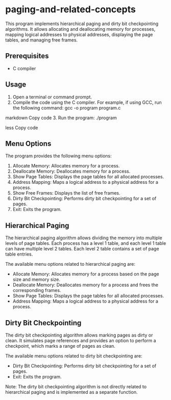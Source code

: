 # paging-and-related-concepts
This program implements hierarchical paging and dirty bit checkpointing algorithms. It allows allocating and deallocating memory for processes, mapping logical addresses to physical addresses, displaying the page tables, and managing free frames.

## Prerequisites
- C compiler

## Usage
1. Open a terminal or command prompt.
2. Compile the code using the C compiler. For example, if using GCC, run the following command:
gcc -o program program.c

markdown
Copy code
3. Run the program:
./program

less
Copy code

## Menu Options
The program provides the following menu options:

1. Allocate Memory: Allocates memory for a process.
2. Deallocate Memory: Deallocates memory for a process.
3. Show Page Tables: Displays the page tables for all allocated processes.
4. Address Mapping: Maps a logical address to a physical address for a process.
5. Show Free Frames: Displays the list of free frames.
6. Dirty Bit Checkpointing: Performs dirty bit checkpointing for a set of pages.
7. Exit: Exits the program.

## Hierarchical Paging
The hierarchical paging algorithm allows dividing the memory into multiple levels of page tables. Each process has a level 1 table, and each level 1 table can have multiple level 2 tables. Each level 2 table contains a set of page table entries.

The available menu options related to hierarchical paging are:
- Allocate Memory: Allocates memory for a process based on the page size and memory size.
- Deallocate Memory: Deallocates memory for a process and frees the corresponding frames.
- Show Page Tables: Displays the page tables for all allocated processes.
- Address Mapping: Maps a logical address to a physical address for a process.

## Dirty Bit Checkpointing
The dirty bit checkpointing algorithm allows marking pages as dirty or clean. It simulates page references and provides an option to perform a checkpoint, which marks a range of pages as clean.

The available menu options related to dirty bit checkpointing are:
- Dirty Bit Checkpointing: Performs dirty bit checkpointing for a set of pages.
- Exit: Exits the program.

Note: The dirty bit checkpointing algorithm is not directly related to hierarchical paging and is implemented as a separate function.

